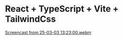 # React + TypeScript + Vite + TailwindCss




[Screencast from 25-03-03 13:23:00.webm](https://github.com/user-attachments/assets/0de1b7a3-5a7b-4d11-90b9-f16b9d5b9892)

